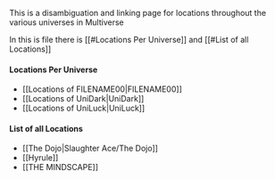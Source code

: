 This is a disambiguation and linking page for locations throughout the various universes in Multiverse

In this is file there is [[#Locations Per Universe]] and [[#List of all Locations]]

#### Locations Per Universe
- [[Locations of FILENAME00|FILENAME00]]
- [[Locations of UniDark|UniDark]] 
- [[Locations of UniLuck|UniLuck]]
#### List of all Locations
- [[The Dojo|Slaughter Ace/The Dojo]]
- [[Hyrule]]
- [[THE MINDSCAPE]]
